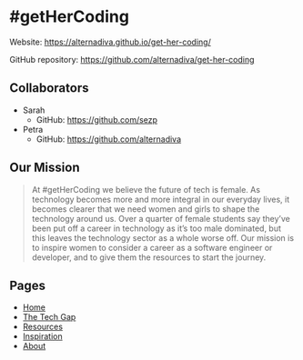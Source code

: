 # #getHerCoding

Website: https://alternadiva.github.io/get-her-coding/

GitHub repository: https://github.com/alternadiva/get-her-coding

## Collaborators

- Sarah
   - GitHub: https://github.com/sezp
- Petra
   - GitHub: https://github.com/alternadiva

## Our Mission

> At #getHerCoding we believe the future of tech is female. As technology becomes more and more integral in our everyday lives, it becomes clearer that we need women and girls to shape the technology around us. Over a quarter of female students say they’ve been put off a career in technology as it’s too male dominated, but this leaves the technology sector as a whole worse off. Our mission is to inspire women to consider a career as a software engineer or developer, and to give them the resources to start the journey.

## Pages

- [Home](https://alternadiva.github.io/get-her-coding/index.html)
- [The Tech Gap](https://alternadiva.github.io/get-her-coding/Pages/techgap.html)
- [Resources](https://alternadiva.github.io/get-her-coding/Pages/resources.html)
- [Inspiration](https://alternadiva.github.io/get-her-coding/Pages/inspiration.html)
- [About](https://alternadiva.github.io/get-her-coding/Pages/about.html)
